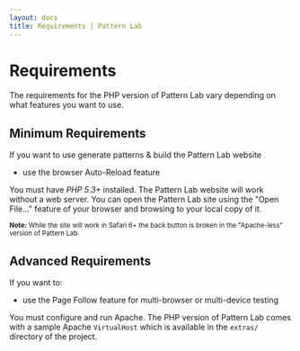 ```yaml
---
layout: docs
title: Requirements | Pattern Lab
---
```

# Requirements

The requirements for the PHP version of Pattern Lab vary depending on what features you want to use.

## Minimum Requirements

If you want to use generate patterns & build the Pattern Lab website
* use the browser Auto-Reload feature

You must have *PHP 5.3+* installed. The Pattern Lab website will work without a web server. You can open the Pattern Lab site using the "Open File..." feature of your browser and browsing to your local copy of it. 

<small>**Note:** While the site will work in Safari 6+ the back button is broken in the "Apache-less" version of Pattern Lab.</small>

## Advanced Requirements

If you want to:

* use the Page Follow feature for multi-browser or multi-device testing

You must configure and run Apache. The PHP version of Pattern Lab comes with a sample Apache `VirtualHost` which is available in the `extras/` directory of the project.
